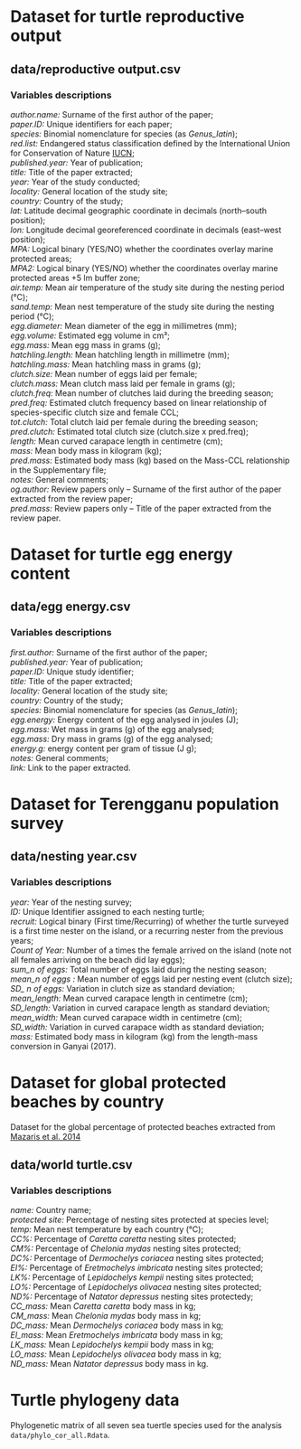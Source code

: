 # Dataset for turtle reproductive output
## data/reproductive output.csv  
### Variables descriptions
*author.name:* Surname of the first author of the paper;  
*paper.ID:* Unique identifiers for each paper;  
*species:* Binomial nomenclature for species (as *Genus_latin*);  
*red.list:* Endangered status classification defined by the International Union for Conservation of Nature [IUCN](https://www.iucnredlist.org/);  
*published.year:* Year of publication;  
*title:* Title of the paper extracted;  
*year:* Year of the study conducted;  
*locality:* General location of the study site;  
*country:* Country of the study;  
*lat:* Latitude decimal geographic coordinate in decimals (north–south position);  
*lon:* Longitude decimal georeferenced coordinate in decimals (east–west position);  
*MPA:* Logical binary (YES/NO) whether the coordinates overlay marine protected areas;  
*MPA2:* Logical binary (YES/NO) whether the coordinates overlay marine protected areas +5 lm buffer zone;  
*air.temp:* Mean air temperature of the study site during the nesting period (°C);  
*sand.temp:* Mean nest temperature of the study site during the nesting period (°C);  
*egg.diameter:* Mean diameter of the egg in millimetres (mm);  
*egg.volume:* Estimated egg volume in cm³;  
*egg.mass:* Mean egg mass in grams (g);  
*hatchling.length:* Mean hatchling length in millimetre (mm);  
*hatchling.mass:* Mean hatchling mass in grams (g);  
*clutch.size:* Mean number of eggs laid per female;  
*clutch.mass:* Mean clutch mass laid per female in grams (g);  
*clutch.freq:* Mean number of clutches laid during the breeding season;  
*pred.freq:* Estimated clutch frequency based on linear relationship of species-specific clutch size and female CCL;  
*tot.clutch:* Total clutch laid per female during the breeding season;  
*pred.clutch:* Estimated total clutch size (clutch.size x pred.freq);  
*length:* Mean curved carapace length in centimetre (cm);  
*mass:* Mean body mass in kilogram (kg);  
*pred.mass:* Estimated body mass (kg) based on the Mass-CCL relationship in the Supplementary file;  
*notes:* General comments;  
*og.author:* Review papers only – Surname of the first author of the paper extracted from the review paper;  
*pred.mass:* Review papers only – Title of the paper extracted from the review paper.


# Dataset for turtle egg energy content  
## data/egg energy.csv
### Variables descriptions  
*first.author:* Surname of the first author of the paper;  
*published.year:* Year of publication;  
*paper.ID:* Unique study identifier;  
*title:* Title of the paper extracted;  
*locality:* General location of the study site;  
*country:* Country of the study;  
*species:* Binomial nomenclature for species (as *Genus_latin*);  
*egg.energy:* Energy content of the egg analysed in joules (J);  
*egg.mass:* Wet mass in grams (g) of the egg analysed;  
*egg.mass:* Dry mass in grams (g) of the egg analysed;  
*energy.g:* energy content per gram of tissue (J g);  
*notes:* General comments;  
*link:* Link to the paper extracted.  


# Dataset for Terengganu population survey 
## data/nesting year.csv  
### Variables descriptions  
*year:* Year of the nesting survey;  
*ID:* Unique Identifier assigned to each nesting turtle;  
*recruit:* Logical binary (First time/Recurring) of whether the turtle surveyed is a first time nester on the island, or a recurring nester from the previous years;  
*Count of Year:* Number of a times the female arrived on the island (note not all females arriving on the beach did lay eggs);  
*sum_n of eggs:* Total number of eggs laid during the nesting season;  
*mean_n of eggs	:* Mean number of eggs laid per nesting event (clutch size);  
*SD_ n of eggs:* Variation in clutch size as standard deviation;  
*mean_length:* Mean curved carapace length in centimetre (cm);  
*SD_length:* Variation in curved carapace length as standard deviation;  
*mean_width:* Mean curved carapace width in centimetre (cm);  
*SD_width:* Variation in curved carapace width as standard deviation;  
*mass:* Estimated body mass in kilogram (kg) from the length-mass conversion in Ganyai (2017). 


# Dataset for global protected beaches by country
Dataset for the global percentage of protected beaches extracted from [Mazaris et al. 2014](sciencedirect.com/science/article/pii/S000632071400113X?casa_token=VW7hq97bFSIAAAAA:0gV4jzKB9krEjDhuJTkdlpP2NEAWxjb9YgxuK4MB0pxfTscTD0hUX90WlVCMMFbflTFiGSE)
## data/world turtle.csv
### Variables descriptions  
*name:* Country name;  
*protected site:* Percentage of nesting sites protected at species level;  
*temp:* Mean nest temperature by each country (°C);  
*CC%:* Percentage of *Caretta caretta* nesting sites protected;  
*CM%:* Percentage of *Chelonia mydas* nesting sites protected;  
*DC%:* Percentage of *Dermochelys coriacea* nesting sites protected;  
*EI%:* Percentage of *Eretmochelys imbricata* nesting sites protected;  
*LK%:* Percentage of *Lepidochelys kempii* nesting sites protected;  
*LO%:* Percentage of *Lepidochelys olivacea* nesting sites protected;  
*ND%:* Percentage of *Natator depressus* nesting sites protectedy;  
*CC_mass:* Mean *Caretta caretta* body mass in kg;  
*CM_mass:* Mean *Chelonia mydas* body mass in kg;  
*DC_mass:* Mean *Dermochelys coriacea* body mass in kg;  
*EI_mass:* Mean *Eretmochelys imbricata* body mass in kg;  
*LK_mass:* Mean *Lepidochelys kempii* body mass in kg;  
*LO_mass:* Mean *Lepidochelys olivacea* body mass in kg;  
*ND_mass:* Mean *Natator depressus* body mass in kg. 


# Turtle phylogeny data 
Phylogenetic matrix of all seven sea tuertle species used for the analysis `data/phylo_cor_all.Rdata`.


    
  


